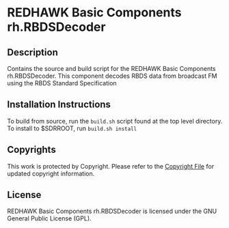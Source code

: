 # REDHAWK Basic Components rh.RBDSDecoder

## Description

Contains the source and build script for the REDHAWK Basic Components rh.RBDSDecoder. This component decodes RBDS data from broadcast FM using the RBDS Standard Specification

## Installation Instructions
To build from source, run the `build.sh` script found at the top level directory. To install to $SDRROOT, run `build.sh install` 
 

## Copyrights

This work is protected by Copyright. Please refer to the [Copyright File](COPYRIGHT) for updated copyright information.

## License

REDHAWK Basic Components rh.RBDSDecoder is licensed under the GNU General Public License (GPL).